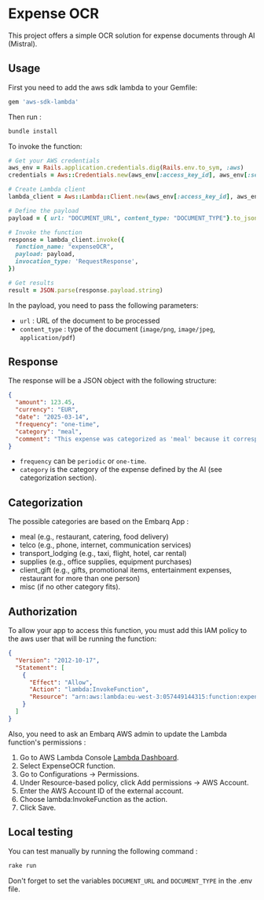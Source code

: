 # Expense OCR

This project offers a simple OCR solution for expense documents through AI (Mistral).

## Usage

First you need to add the aws sdk lambda to your Gemfile:

```ruby
gem 'aws-sdk-lambda'
```

Then run :

```sh
bundle install
```

To invoke the function:

```ruby
# Get your AWS credentials
aws_env = Rails.application.credentials.dig(Rails.env.to_sym, :aws)
credentials = Aws::Credentials.new(aws_env[:access_key_id], aws_env[:secret_access_key])

# Create Lambda client
lambda_client = Aws::Lambda::Client.new(aws_env[:access_key_id], aws_env[:secret_access_key])

# Define the payload
payload = { url: "DOCUMENT_URL", content_type: "DOCUMENT_TYPE"}.to_json

# Invoke the function
response = lambda_client.invoke({
  function_name: "expenseOCR",
  payload: payload,
  invocation_type: 'RequestResponse',
})

# Get results
result = JSON.parse(response.payload.string)
```

In the payload, you need to pass the following parameters:

- `url` : URL of the document to be processed
- `content_type` : type of the document (`image/png`, `image/jpeg`, `application/pdf`)

## Response

The response will be a JSON object with the following structure:

```json
{
  "amount": 123.45,
  "currency": "EUR",
  "date": "2025-03-14",
  "frequency": "one-time",
  "category": "meal",
  "comment": "This expense was categorized as 'meal' because it corresponds to a restaurant bill for a single person, which is generally deductible if related to business."
}
```

- `frequency` can be `periodic` or `one-time`.
- `category` is the category of the expense defined by the AI (see categorization section).

## Categorization

The possible categories are based on the Embarq App :

- meal (e.g., restaurant, catering, food delivery)
- telco (e.g., phone, internet, communication services)
- transport_lodging (e.g., taxi, flight, hotel, car rental)
- supplies (e.g., office supplies, equipment purchases)
- client_gift (e.g., gifts, promotional items, entertainment expenses, restaurant for more than one person)
- misc (if no other category fits).

## Authorization

To allow your app to access this function, you must add this IAM policy to the aws user that will be running the function:

```json
{
  "Version": "2012-10-17",
  "Statement": [
    {
      "Effect": "Allow",
      "Action": "lambda:InvokeFunction",
      "Resource": "arn:aws:lambda:eu-west-3:057449144315:function:expenseOCR"
    }
  ]
}
```

Also, you need to ask an Embarq AWS admin to update the Lambda function's permissions :

1. Go to AWS Lambda Console [Lambda Dashboard](https://console.aws.amazon.com/lambda).
2. Select ExpenseOCR function.
3. Go to Configurations -> Permissions.
4. Under Resource-based policy, click Add permissions → AWS Account.
5. Enter the AWS Account ID of the external account.
6. Choose lambda:InvokeFunction as the action.
7. Click Save.

## Local testing

You can test manually by running the following command :

```sh
rake run
```

Don't forget to set the variables `DOCUMENT_URL` and `DOCUMENT_TYPE` in the .env file.
